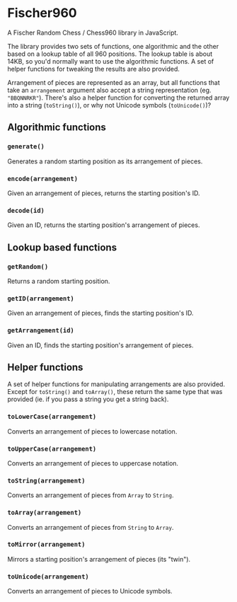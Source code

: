 # Fischer960

A Fischer Random Chess / Chess960 library in JavaScript.

The library provides two sets of functions, one algorithmic and the other based on a lookup table of all 960 positions. The lookup table is about 14KB, so you'd normally want to use the algorithmic functions. A set of helper functions for tweaking the results are also provided.

Arrangement of pieces are represented as an array, but all functions that take an `arrangement` argument also accept a string representation (eg. `"BBQNNRKR"`). There's also a helper function for converting the returned array into a string (`toString()`), or why not Unicode symbols (`toUnicode()`)?

## Algorithmic functions

### `generate()`

Generates a random starting position as its arrangement of pieces.

### `encode(arrangement)`

Given an arrangement of pieces, returns the starting position's ID.

### `decode(id)`

Given an ID, returns the starting position's arrangement of pieces.

## Lookup based functions

### `getRandom()`

Returns a random starting position.

### `getID(arrangement)`

Given an arrangement of pieces, finds the starting position's ID.

### `getArrangement(id)`

Given an ID, finds the starting position's arrangement of pieces.

## Helper functions

A set of helper functions for manipulating arrangements are also provided. Except for `toString()` and `toArray()`, these return the same type that was provided (ie. if you pass a string you get a string back).

### `toLowerCase(arrangement)`

Converts an arrangement of pieces to lowercase notation.

### `toUpperCase(arrangement)`

Converts an arrangement of pieces to uppercase notation.

### `toString(arrangement)`

Converts an arrangement of pieces from `Array` to `String`.

### `toArray(arrangement)`

Converts an arrangement of pieces from `String` to `Array`.

### `toMirror(arrangement)`

Mirrors a starting position's arrangement of pieces (its "twin").

### `toUnicode(arrangement)`

Converts an arrangement of pieces to Unicode symbols.
